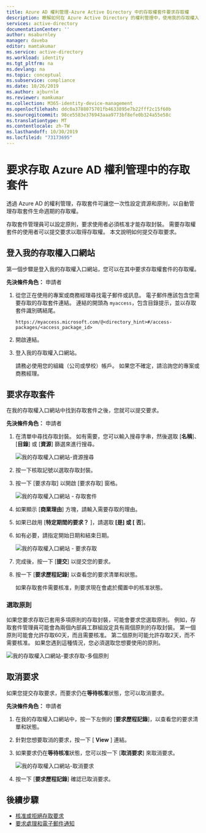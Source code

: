 ```yaml
---
title: Azure AD 權利管理-Azure Active Directory 中的存取權套件要求存取權
description: 瞭解如何在 Azure Active Directory 的權利管理中，使用我的存取權入口網站來要求存取套件的存取權。
services: active-directory
documentationCenter: ''
author: msaburnley
manager: daveba
editor: mamtakumar
ms.service: active-directory
ms.workload: identity
ms.tgt_pltfrm: na
ms.devlang: na
ms.topic: conceptual
ms.subservice: compliance
ms.date: 10/26/2019
ms.author: ajburnle
ms.reviewer: mamkumar
ms.collection: M365-identity-device-management
ms.openlocfilehash: ddc0a3788075701fb4633895e7b22fff2c15f60b
ms.sourcegitcommit: 98ce5583e376943aaa9773bf8efe0b324a55e58c
ms.translationtype: MT
ms.contentlocale: zh-TW
ms.lasthandoff: 10/30/2019
ms.locfileid: "73173695"
---
```

# <a name="request-access-to-an-access-package-in-azure-ad-entitlement-management"></a>要求存取 Azure AD 權利管理中的存取套件

透過 Azure AD 的權利管理，存取套件可讓您一次性設定資源和原則，以自動管理存取套件生命週期的存取權。 

存取套件管理員可以設定原則，要求使用者必須核准才能存取封裝。 需要存取權套件的使用者可以提交要求以取得存取權。 本文說明如何提交存取要求。

## <a name="sign-in-to-the-my-access-portal"></a>登入我的存取權入口網站

第一個步驟是登入我的存取權入口網站，您可以在其中要求存取權套件的存取權。

**先決條件角色：** 申請者

1. 從您正在使用的專案或商務經理尋找電子郵件或訊息。 電子郵件應該包含您需要存取的存取套件連結。 連結的開頭為 `myaccess`，包含目錄提示，並以存取套件識別碼結尾。
 
    `https://myaccess.microsoft.com/@<directory_hint>#/access-packages/<access_package_id>`

1. 開啟連結。

1. 登入我的存取權入口網站。

    請務必使用您的組織（公司或學校）帳戶。 如果您不確定，請洽詢您的專案或商務經理。

## <a name="request-an-access-package"></a>要求存取套件

在我的存取權入口網站中找到存取套件之後，您就可以提交要求。

**先決條件角色：** 申請者

1. 在清單中尋找存取封裝。  如有需要，您可以輸入搜尋字串，然後選取 [**名稱**]、[**目錄**] 或 [**資源**] 篩選來進行搜尋。

    ![我的存取權入口網站-資源搜尋](./media/entitlement-management-request-access/my-access-resource-search.png)

1. 按一下核取記號以選取存取封裝。

1. 按一下 [要求存取] 以開啟 [要求存取] 窗格。

    ![我的存取權入口網站 - 存取套件](./media/entitlement-management-request-access/my-access-request-access-button.png)

1. 如果顯示 [**商業理由**] 方塊，請輸入需要存取的理由。

1. 如果已啟用 [**特定期間的要求？** ]，請選取 **[是] 或 [** **否**]。

1. 如有必要，請指定開始日期和結束日期。

    ![我的存取權入口網站 - 要求存取](./media/entitlement-management-shared/my-access-request-access.png)

1. 完成後，按一下 [**提交**] 以提交您的要求。

1. 按一下 [**要求歷程記錄**] 以查看您的要求清單和狀態。

    如果存取套件需要核准，則要求現在會處於擱置中的核准狀態。

### <a name="select-a-policy"></a>選取原則

如果您要求存取已套用多項原則的存取封裝，可能會要求您選取原則。 例如，存取套件管理員可能會為兩個內部員工群組設定具有兩個原則的存取封裝。 第一個原則可能會允許存取60天，而且需要核准。 第二個原則可能允許存取2天，而不需要核准。 如果您遇到這種情況，您必須選取您想要使用的原則。

![我的存取權入口網站-要求存取-多個原則](./media/entitlement-management-request-access/my-access-multiple-policies.png)

## <a name="cancel-a-request"></a>取消要求

如果您提交存取要求，而要求仍在**等待核准**狀態，您可以取消要求。

**先決條件角色：** 申請者

1. 在我的存取權入口網站中，按一下左側的 [**要求歷程記錄**]，以查看您的要求清單和狀態。

1. 針對您想要取消的要求，按一下 [ **View** ] 連結。

1. 如果要求仍在**等待核准**狀態，您可以按一下 [**取消要求**] 來取消要求。

    ![我的存取權入口網站-取消要求](./media/entitlement-management-request-access/my-access-cancel-request.png)

1. 按一下 [**要求歷程記錄**] 確認已取消要求。

## <a name="next-steps"></a>後續步驟

- [核准或拒絕存取要求](entitlement-management-request-approve.md)
- [要求處理和電子郵件通知](entitlement-management-process.md)
